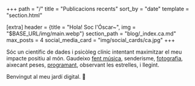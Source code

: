 +++
path = "/"
title = "Publicacions recents"
sort_by = "date"
template = "section.html"

[extra]
header = {title = "Hola! Soc l'Óscar~", img = "$BASE_URL/img/main.webp"}
section_path = "blog/_index.ca.md"
max_posts = 4
social_media_card = "img/social_cards/ca.jpg"
+++

Sóc un científic de dades i psicòleg clínic intentant maximitzar el meu impacte positiu al món. Gaudeixo [fent música](https://soundcloud.com/oskerwyld/sets/ii_album), senderisme, [fotografia](https://instagram.com/oskerwyld), aixecant peses, [programant](https://github.com/welpo), observant les estrelles, i llegint.

Benvingut al meu jardí digital. 🌱
